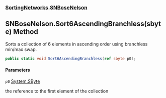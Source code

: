 ### [SortingNetworks](SortingNetworks.md 'SortingNetworks').[SNBoseNelson](SortingNetworks.SNBoseNelson.md 'SortingNetworks.SNBoseNelson')

## SNBoseNelson.Sort6AscendingBranchless(sbyte) Method

Sorts a collection of 6 elements in ascending order using branchless min/max swap.

```csharp
public static void Sort6AscendingBranchless(ref sbyte p0);
```
#### Parameters

<a name='SortingNetworks.SNBoseNelson.Sort6AscendingBranchless(sbyte).p0'></a>

`p0` [System.SByte](https://docs.microsoft.com/en-us/dotnet/api/System.SByte 'System.SByte')

the reference to the first element of the collection